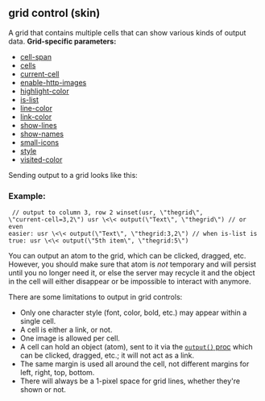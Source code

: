 ## grid control (skin)


A grid that contains multiple cells that can show various kinds
of output data.
**Grid-specific parameters:**
+   [cell-span](/ref/skin/param/cell-span.md) 
+   [cells](/ref/skin/param/cells.md) 
+   [current-cell](/ref/skin/param/current-cell.md) 
+   [enable-http-images](/ref/skin/param/enable-http-images.md) 
+   [highlight-color](/ref/skin/param/highlight-color.md) 
+   [is-list](/ref/skin/param/is-list.md) 
+   [line-color](/ref/skin/param/line-color.md) 
+   [link-color](/ref/skin/param/link-color.md) 
+   [show-lines](/ref/skin/param/show-lines.md) 
+   [show-names](/ref/skin/param/show-names.md) 
+   [small-icons](/ref/skin/param/small-icons.md) 
+   [style](/ref/skin/param/style.md) 
+   [visited-color](/ref/skin/param/visited-color.md) 


Sending output to a grid looks like this:
### Example:

``` dm
 // output to column 3, row 2 winset(usr, \"thegrid\",
\"current-cell=3,2\") usr \<\< output(\"Text\", \"thegrid\") // or even
easier: usr \<\< output(\"Text\", \"thegrid:3,2\") // when is-list is
true: usr \<\< output(\"5th item\", \"thegrid:5\") 
```



You can output an atom to the grid, which can be clicked,
dragged, etc. However, you should make sure that atom is *not* temporary
and will persist until you no longer need it, or else the server may
recycle it and the object in the cell will either disappear or be
impossible to interact with anymore. 

There are some limitations
to output in grid controls:
-   Only one character style (font, color, bold, etc.) may appear within
    a single cell.
-   A cell is either a link, or not.
-   One image is allowed per cell.
-   A cell can hold an object (atom), sent to it via the [`output()`
    proc](/ref/proc/output.md)  which can be clicked, dragged, etc.; it will
    not act as a link.
-   The same margin is used all around the cell, not different margins
    for left, right, top, bottom.
-   There will always be a 1-pixel space for grid lines, whether
    they\'re shown or not.